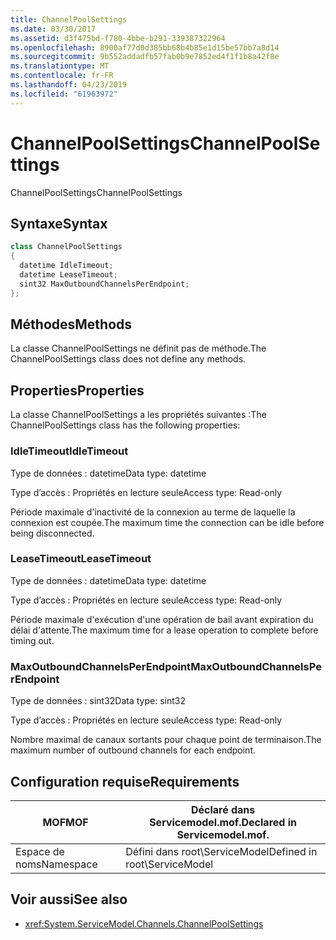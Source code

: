 ```yaml
---
title: ChannelPoolSettings
ms.date: 03/30/2017
ms.assetid: d3f475bd-f780-4bbe-b291-339387322964
ms.openlocfilehash: 8900af77d0d385bb68b4b85e1d15be57bb7a8d14
ms.sourcegitcommit: 9b552addadfb57fab0b9e7852ed4f1f1b8a42f8e
ms.translationtype: MT
ms.contentlocale: fr-FR
ms.lasthandoff: 04/23/2019
ms.locfileid: "61963972"
---
```

# <a name="channelpoolsettings"></a><span data-ttu-id="e3f11-102">ChannelPoolSettings</span><span class="sxs-lookup"><span data-stu-id="e3f11-102">ChannelPoolSettings</span></span>
<span data-ttu-id="e3f11-103">ChannelPoolSettings</span><span class="sxs-lookup"><span data-stu-id="e3f11-103">ChannelPoolSettings</span></span>  
  
## <a name="syntax"></a><span data-ttu-id="e3f11-104">Syntaxe</span><span class="sxs-lookup"><span data-stu-id="e3f11-104">Syntax</span></span>  
  
```csharp
class ChannelPoolSettings  
{  
  datetime IdleTimeout;  
  datetime LeaseTimeout;  
  sint32 MaxOutboundChannelsPerEndpoint;  
};  
```  
  
## <a name="methods"></a><span data-ttu-id="e3f11-105">Méthodes</span><span class="sxs-lookup"><span data-stu-id="e3f11-105">Methods</span></span>  
 <span data-ttu-id="e3f11-106">La classe ChannelPoolSettings ne définit pas de méthode.</span><span class="sxs-lookup"><span data-stu-id="e3f11-106">The ChannelPoolSettings class does not define any methods.</span></span>  
  
## <a name="properties"></a><span data-ttu-id="e3f11-107">Properties</span><span class="sxs-lookup"><span data-stu-id="e3f11-107">Properties</span></span>  
 <span data-ttu-id="e3f11-108">La classe ChannelPoolSettings a les propriétés suivantes :</span><span class="sxs-lookup"><span data-stu-id="e3f11-108">The ChannelPoolSettings class has the following properties:</span></span>  
  
### <a name="idletimeout"></a><span data-ttu-id="e3f11-109">IdleTimeout</span><span class="sxs-lookup"><span data-stu-id="e3f11-109">IdleTimeout</span></span>  
 <span data-ttu-id="e3f11-110">Type de données : datetime</span><span class="sxs-lookup"><span data-stu-id="e3f11-110">Data type: datetime</span></span>  
  
 <span data-ttu-id="e3f11-111">Type d’accès : Propriétés en lecture seule</span><span class="sxs-lookup"><span data-stu-id="e3f11-111">Access type: Read-only</span></span>  
  
 <span data-ttu-id="e3f11-112">Période maximale d'inactivité de la connexion au terme de laquelle la connexion est coupée.</span><span class="sxs-lookup"><span data-stu-id="e3f11-112">The maximum time the connection can be idle before being disconnected.</span></span>  
  
### <a name="leasetimeout"></a><span data-ttu-id="e3f11-113">LeaseTimeout</span><span class="sxs-lookup"><span data-stu-id="e3f11-113">LeaseTimeout</span></span>  
 <span data-ttu-id="e3f11-114">Type de données : datetime</span><span class="sxs-lookup"><span data-stu-id="e3f11-114">Data type: datetime</span></span>  
  
 <span data-ttu-id="e3f11-115">Type d’accès : Propriétés en lecture seule</span><span class="sxs-lookup"><span data-stu-id="e3f11-115">Access type: Read-only</span></span>  
  
 <span data-ttu-id="e3f11-116">Période maximale d'exécution d'une opération de bail avant expiration du délai d'attente.</span><span class="sxs-lookup"><span data-stu-id="e3f11-116">The maximum time for a lease operation to complete before timing out.</span></span>  
  
### <a name="maxoutboundchannelsperendpoint"></a><span data-ttu-id="e3f11-117">MaxOutboundChannelsPerEndpoint</span><span class="sxs-lookup"><span data-stu-id="e3f11-117">MaxOutboundChannelsPerEndpoint</span></span>  
 <span data-ttu-id="e3f11-118">Type de données : sint32</span><span class="sxs-lookup"><span data-stu-id="e3f11-118">Data type: sint32</span></span>  
  
 <span data-ttu-id="e3f11-119">Type d’accès : Propriétés en lecture seule</span><span class="sxs-lookup"><span data-stu-id="e3f11-119">Access type: Read-only</span></span>  
  
 <span data-ttu-id="e3f11-120">Nombre maximal de canaux sortants pour chaque point de terminaison.</span><span class="sxs-lookup"><span data-stu-id="e3f11-120">The maximum number of outbound channels for each endpoint.</span></span>  
  
## <a name="requirements"></a><span data-ttu-id="e3f11-121">Configuration requise</span><span class="sxs-lookup"><span data-stu-id="e3f11-121">Requirements</span></span>  
  
|<span data-ttu-id="e3f11-122">MOF</span><span class="sxs-lookup"><span data-stu-id="e3f11-122">MOF</span></span>|<span data-ttu-id="e3f11-123">Déclaré dans Servicemodel.mof.</span><span class="sxs-lookup"><span data-stu-id="e3f11-123">Declared in Servicemodel.mof.</span></span>|  
|---------|-----------------------------------|  
|<span data-ttu-id="e3f11-124">Espace de noms</span><span class="sxs-lookup"><span data-stu-id="e3f11-124">Namespace</span></span>|<span data-ttu-id="e3f11-125">Défini dans root\ServiceModel</span><span class="sxs-lookup"><span data-stu-id="e3f11-125">Defined in root\ServiceModel</span></span>|  
  
## <a name="see-also"></a><span data-ttu-id="e3f11-126">Voir aussi</span><span class="sxs-lookup"><span data-stu-id="e3f11-126">See also</span></span>

- <xref:System.ServiceModel.Channels.ChannelPoolSettings>
